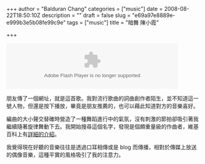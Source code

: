 +++
author = "Balduran Chang"
categories = ["music"]
date = 2008-08-22T18:50:10Z
description = ""
draft = false
slug = "e69a97e8889e-e999b3e5b08fe99c9e"
tags = ["music"]
title = "暗舞 陳小霞"

+++


<object height="120" width="450"><param name="movie" value="http://mymedia.yam.com/*/340039"></param><param name="quality" value="high"></param><param name="wmode" value="transparent"></param><embed height="120" quality="high" src="http://mymedia.yam.com/*/340039" type="application/x-shockwave-flash" width="450" wmode="transparent"></embed></object>

朋友傳了一個網址，就是這首歌。我對流行歌曲的詞曲創作者陌生，並不知道這一號人物，但還是按下播放，畢竟是朋友推薦的，也可以藉此知道對方的音樂喜好。

編曲的大小聲交替確時營造了一種舞蹈進行中的氣氛，沒有刺激的節拍卻吸引著我繼續隨著旋律舞動下去。我開始搜尋這個名字，發現是個頗重量級的作曲者，維基百科上有[詳細的介紹](http://zh.wikipedia.org/wiki/%E9%99%B3%E5%B0%8F%E9%9C%9E)。

我覺得現在好聽的音樂往往是透過口耳相傳或是 blog 而傳播，相對於傳媒上放送的偶像音樂，這種平實的風格吸引了我的注意力。

